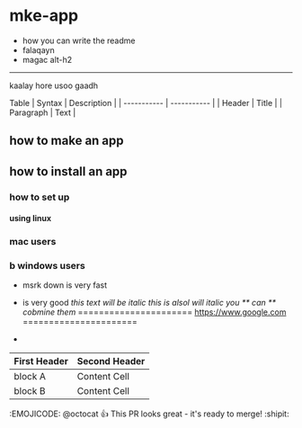 # mke-app
  * how you can write the readme 
 * falaqayn
 * magac 
 alt-h2
 ------
<p> kaalay hore usoo gaadh </p>
<p>Table	| Syntax | Description |
| ----------- | ----------- |
| Header | Title |
| Paragraph | Text |</p>

## how to make an app
## how to install an app
### how to set up 

#### using linux
### mac users
### b windows users
* msrk down is very fast
* is very good
*this text will be italic*
_this is alsol will italic_
*you ** can ** cobmine them*
======================
https://www.google.com
======================

* 

| First Header  | Second Header |
| ------------- | ------------- |
| block A       | Content Cell  |
| block B       | Content Cell  |

:EMOJICODE: 
@octocat :+1: This PR looks great - it's ready to merge! :shipit:

 
